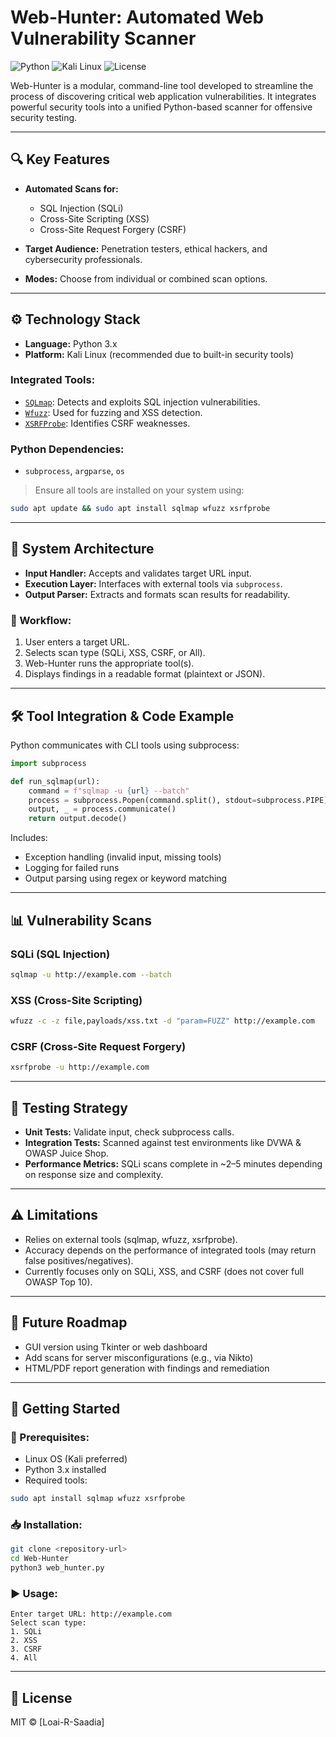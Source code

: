 # Web-Hunter: Automated Web Vulnerability Scanner

![Python](https://img.shields.io/badge/Python-3.x-blue?logo=python)
![Kali Linux](https://img.shields.io/badge/Platform-Kali_Linux-red?logo=linux)
![License](https://img.shields.io/badge/License-MIT-green)

Web-Hunter is a modular, command-line tool developed to streamline the process of discovering critical web application vulnerabilities. It integrates powerful security tools into a unified Python-based scanner for offensive security testing.

---

## 🔍 Key Features

- **Automated Scans for:**
  - SQL Injection (SQLi)
  - Cross-Site Scripting (XSS)
  - Cross-Site Request Forgery (CSRF)

- **Target Audience:** Penetration testers, ethical hackers, and cybersecurity professionals.
- **Modes:** Choose from individual or combined scan options.

---

## ⚙️ Technology Stack

- **Language:** Python 3.x  
- **Platform:** Kali Linux (recommended due to built-in security tools)

### Integrated Tools:
- [`SQLmap`](https://sqlmap.org): Detects and exploits SQL injection vulnerabilities.
- [`Wfuzz`](https://github.com/xmendez/wfuzz): Used for fuzzing and XSS detection.
- [`XSRFProbe`](https://github.com/0xInfection/XSRFProbe): Identifies CSRF weaknesses.

### Python Dependencies:
- `subprocess`, `argparse`, `os`

> Ensure all tools are installed on your system using:
```bash
sudo apt update && sudo apt install sqlmap wfuzz xsrfprobe
```

---

## 🧱 System Architecture

- **Input Handler:** Accepts and validates target URL input.
- **Execution Layer:** Interfaces with external tools via `subprocess`.
- **Output Parser:** Extracts and formats scan results for readability.

### 🔄 Workflow:
1. User enters a target URL.
2. Selects scan type (SQLi, XSS, CSRF, or All).
3. Web-Hunter runs the appropriate tool(s).
4. Displays findings in a readable format (plaintext or JSON).

---

## 🛠️ Tool Integration & Code Example

Python communicates with CLI tools using subprocess:

```python
import subprocess

def run_sqlmap(url):
    command = f"sqlmap -u {url} --batch"
    process = subprocess.Popen(command.split(), stdout=subprocess.PIPE)
    output, _ = process.communicate()
    return output.decode()
```

Includes:
- Exception handling (invalid input, missing tools)
- Logging for failed runs
- Output parsing using regex or keyword matching

---

## 📊 Vulnerability Scans

### SQLi (SQL Injection)
```bash
sqlmap -u http://example.com --batch
```

### XSS (Cross-Site Scripting)
```bash
wfuzz -c -z file,payloads/xss.txt -d "param=FUZZ" http://example.com
```

### CSRF (Cross-Site Request Forgery)
```bash
xsrfprobe -u http://example.com
```

---

## 🧪 Testing Strategy

- **Unit Tests:** Validate input, check subprocess calls.
- **Integration Tests:** Scanned against test environments like DVWA & OWASP Juice Shop.
- **Performance Metrics:** SQLi scans complete in ~2–5 minutes depending on response size and complexity.

---

## ⚠️ Limitations

- Relies on external tools (sqlmap, wfuzz, xsrfprobe).
- Accuracy depends on the performance of integrated tools (may return false positives/negatives).
- Currently focuses only on SQLi, XSS, and CSRF (does not cover full OWASP Top 10).

---

## 🚀 Future Roadmap

- GUI version using Tkinter or web dashboard
- Add scans for server misconfigurations (e.g., via Nikto)
- HTML/PDF report generation with findings and remediation

---

## 🧭 Getting Started

### 🔧 Prerequisites:
- Linux OS (Kali preferred)
- Python 3.x installed
- Required tools:
```bash
sudo apt install sqlmap wfuzz xsrfprobe
```

### 📥 Installation:
```bash
git clone <repository-url>
cd Web-Hunter
python3 web_hunter.py
```

### ▶️ Usage:
```text
Enter target URL: http://example.com
Select scan type: 
1. SQLi 
2. XSS 
3. CSRF 
4. All
```

---

## 📄 License

MIT © [Loai-R-Saadia]
